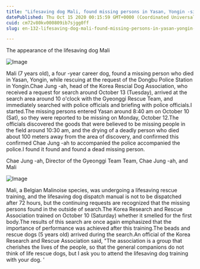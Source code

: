 ```yaml
---
title: "Lifesaving dog Mali, found missing persons in Yasan, Yongin -si"
datePublished: Thu Oct 15 2020 00:15:59 GMT+0000 (Coordinated Universal Time)
cuid: cm72v80kv000809ib7sjgg0ff
slug: en-132-lifesaving-dog-mali-found-missing-persons-in-yasan-yongin-si

---
```



The appearance of the lifesaving dog Mali

![Image](https://cdn.hashnode.com/res/hashnode/image/upload/v1739422455753/e41be72f-bc1d-4a68-8884-b2f7851b97a1.jpeg)

Mali (7 years old), a four -year career dog, found a missing person who died in Yasan, Yongin, while rescuing at the request of the Dongbu Police Station in Yongin.Chae Jung -ah, head of the Korea Rescial Dog Association, who received a request for search around October 13 (Tuesday), arrived at the search area around 10 o'clock with the Gyeonggi Rescue Team, and immediately searched with police officials and briefing with police officials.I started.The missing persons entered Yasan around 8:40 am on October 10 (Sat), so they were reported to be missing on Monday, October 12.The officials discovered the goods that were believed to be missing people in the field around 10:30 am, and the drying of a deadly person who died about 100 meters away from the area of ​​discovery, and confirmed this confirmed Chae Jung -ah to accompanied the police accompanied the police.I found it found and found a dead missing person.

Chae Jung -ah, Director of the Gyeonggi Team Team, Chae Jung -ah, and Mali

![Image](https://cdn.hashnode.com/res/hashnode/image/upload/v1739422458392/44c4add7-b266-4b2e-85da-6847a0992371.jpeg)

Mali, a Belgian Malinoise species, was undergoing a lifesaving rescue training, and the lifesaving dog dispatch manual is not to be dispatched after 72 hours, but the continuing requests are recognized that the missing persons found in the outside of search.The Korea Research and Rescue Association trained on October 10 (Saturday) whether it smelled for the first body.The results of this search are once again emphasized that the importance of performance was achieved after this training.The beads and rescue dogs (5 years old) arrived during the search.An official of the Korea Research and Rescue Association said, "The association is a group that cherishes the lives of the people, so that the general companions do not think of life rescue dogs, but I ask you to attend the lifesaving dog training with your dog. '